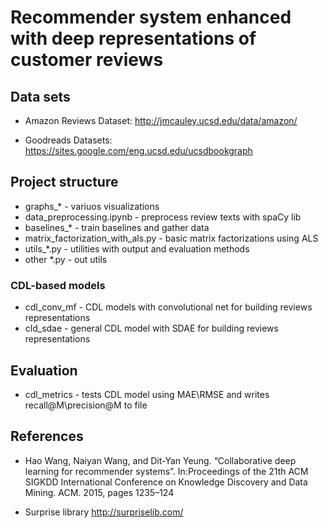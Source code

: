 # Recommender system enhanced with deep representations of customer reviews

## Data sets
* Amazon Reviews Dataset: 
http://jmcauley.ucsd.edu/data/amazon/

* Goodreads Datasets:
https://sites.google.com/eng.ucsd.edu/ucsdbookgraph

## Project structure

* graphs_* - variuos visualizations
* data_preprocessing.ipynb - preprocess review texts with spaCy lib
* baselines_* - train baselines and gather data
* matrix_factorization_with_als.py - basic matrix factorizations using ALS
* utils_*.py - utilities with output and evaluation methods
* other *.py - out utils

### CDL-based models
* cdl_conv_mf - CDL models with convolutional net for building reviews representations
* cld_sdae - general CDL model with SDAE for building reviews representations

## Evaluation

* cdl_metrics - tests CDL model using MAE\RMSE and writes recall@M\precision@M to file  

## References

* Hao Wang, Naiyan Wang, and Dit-Yan Yeung. “Collaborative deep learning for recommender systems”. In:Proceedings  of  the  21th  ACM  SIGKDD International Conference on Knowledge Discovery and Data Mining. ACM. 2015, pages 1235–124


* Surprise library http://surpriselib.com/